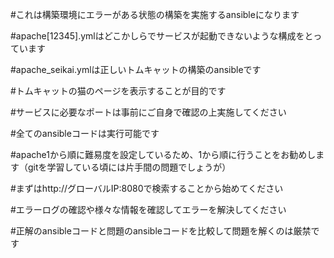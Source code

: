 #これは構築環境にエラーがある状態の構築を実施するansibleになります

#apache[12345].ymlはどこかしらでサービスが起動できないような構成をとっています

#apache_seikai.ymlは正しいトムキャットの構築のansibleです

#トムキャットの猫のページを表示することが目的です

#サービスに必要なポートは事前にご自身で確認の上実施してください

#全てのansibleコードは実行可能です

#apache1から順に難易度を設定しているため、1から順に行うことをお勧めします（gitを学習している頃には片手間の問題でしょうが）

#まずはhttp://グローバルIP:8080で検索することから始めてください

#エラーログの確認や様々な情報を確認してエラーを解決してください

#正解のansibleコードと問題のansibleコードを比較して問題を解くのは厳禁です
